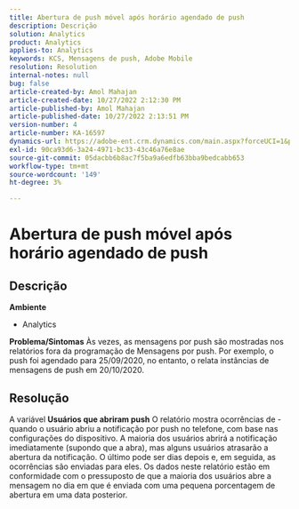 ```yaml
---
title: Abertura de push móvel após horário agendado de push
description: Descrição
solution: Analytics
product: Analytics
applies-to: Analytics
keywords: KCS, Mensagens de push, Adobe Mobile
resolution: Resolution
internal-notes: null
bug: false
article-created-by: Amol Mahajan
article-created-date: 10/27/2022 2:12:30 PM
article-published-by: Amol Mahajan
article-published-date: 10/27/2022 2:13:51 PM
version-number: 4
article-number: KA-16597
dynamics-url: https://adobe-ent.crm.dynamics.com/main.aspx?forceUCI=1&pagetype=entityrecord&etn=knowledgearticle&id=776f6962-0156-ed11-bba2-6045bd006793
exl-id: 90ca93d6-3a24-4971-bc33-43c46a76e8ae
source-git-commit: 05dacbb6b8ac7f5ba9a6edfb63bba9bedcabb653
workflow-type: tm+mt
source-wordcount: '149'
ht-degree: 3%

---
```


# Abertura de push móvel após horário agendado de push

## Descrição

<b>Ambiente</b>
- Analytics

<b>Problema/Sintomas</b>
Às vezes, as mensagens por push são mostradas nos relatórios fora da programação de Mensagens por push. Por exemplo, o push foi agendado para 25/09/2020, no entanto, o relata instâncias de mensagens de push em 20/10/2020.


## Resolução


A variável <b>Usuários que abriram push</b> O relatório mostra ocorrências de - quando o usuário abriu a notificação por push no telefone, com base nas configurações do dispositivo. A maioria dos usuários abrirá a notificação imediatamente (supondo que a abra), mas alguns usuários atrasarão a abertura da notificação. O último pode ser dias depois e, em seguida, as ocorrências são enviadas para eles. Os dados neste relatório estão em conformidade com o pressuposto de que a maioria dos usuários abre a mensagem no dia em que é enviada com uma pequena porcentagem de abertura em uma data posterior.
